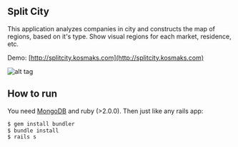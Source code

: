 Split City
----------

This application analyzes companies in city and constructs the map of regions, based on it's type. Show visual regions for each market, residence, etc.

Demo: [http://splitcity.kosmaks.com](http://splitcity.kosmaks.com)

![alt tag](https://github.com/kosmaks/spliy_city/blob/master/public/screen.png?raw=true)

How to run
-------------

You need [MongoDB](http://www.mongodb.org) and ruby (>2.0.0). Then just like any rails app:

```bash
$ gem install bundler
$ bundle install
$ rails s
```
